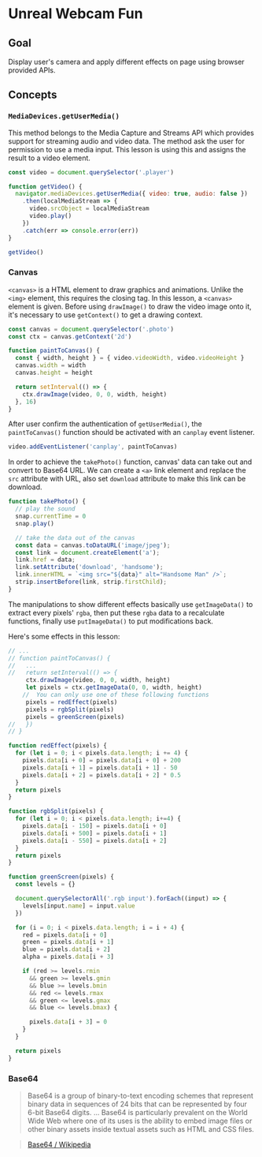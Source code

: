 # Unreal Webcam Fun

## Goal

Display user's camera and apply different effects on page using browser provided APIs.

## Concepts

### `MediaDevices.getUserMedia()`

This method belongs to the Media Capture and Streams API which provides support for streaming audio and video data. The method ask the user for permission to use a media input. This lesson is using this and assigns the result to a video element.

```javascript
const video = document.querySelector('.player')

function getVideo() {
  navigator.mediaDevices.getUserMedia({ video: true, audio: false })
    .then(localMediaStream => {
      video.srcObject = localMediaStream
      video.play()
    })
    .catch(err => console.error(err))
}

getVideo()
```

### Canvas

`<canvas>` is a HTML element to draw graphics and animations. Unlike the `<img>` element, this requires the closing tag. In this lesson, a `<canvas>` element is given. Before using `drawImage()` to draw the video image onto it, it's necessary to use `getContext()` to get a drawing context.

```javascript
const canvas = document.querySelector('.photo')
const ctx = canvas.getContext('2d')

function paintToCanvas() {
  const { width, height } = { video.videoWidth, video.videoHeight }
  canvas.width = width
  canvas.height = height

  return setInterval(() => {
    ctx.drawImage(video, 0, 0, width, height)
  }, 16)
}
```

After user confirm the authentication of `getUserMedia()`, the `paintToCanvas()` function should be activated with an `canplay` event listener.

```javascript
video.addEventListener('canplay', paintToCanvas)
```

In order to achieve the `takePhoto()` function, canvas' data can take out and convert to Base64 URL. We can create a `<a>` link element and replace the `src` attribute with URL, also set `download` attribute to make this link can be download.

```javascript
function takePhoto() {
  // play the sound
  snap.currentTime = 0
  snap.play()

  // take the data out of the canvas
  const data = canvas.toDataURL('image/jpeg');
  const link = document.createElement('a');
  link.href = data;
  link.setAttribute('download', 'handsome');
  link.innerHTML = `<img src="${data}" alt="Handsome Man" />`;
  strip.insertBefore(link, strip.firstChild);
}
```

The manipulations to show different effects basically use `getImageData()` to extract every pixels' `rgba`, then put these `rgba` data to a recalculate functions, finally use `putImageData()` to put modifications back.

Here's some effects in this lesson:

```javascript
// ...
// function paintToCanvas() {
//   ...
//   return setInterval(() => {
     ctx.drawImage(video, 0, 0, width, height)
     let pixels = ctx.getImageData(0, 0, width, height)
    //  You can only use one of these following functions
     pixels = redEffect(pixels)
     pixels = rgbSplit(pixels)
     pixels = greenScreen(pixels)
//   })
// }

function redEffect(pixels) {
  for (let i = 0; i < pixels.data.length; i += 4) {
    pixels.data[i + 0] = pixels.data[i + 0] + 200
    pixels.data[i + 1] = pixels.data[i + 1] - 50
    pixels.data[i + 2] = pixels.data[i + 2] * 0.5
  }
  return pixels
}

function rgbSplit(pixels) {
  for (let i = 0; i < pixels.data.length; i+=4) {
    pixels.data[i - 150] = pixels.data[i + 0]
    pixels.data[i + 500] = pixels.data[i + 1]
    pixels.data[i - 550] = pixels.data[i + 2]
  }
  return pixels
}

function greenScreen(pixels) {
  const levels = {}

  document.querySelectorAll('.rgb input').forEach((input) => {
    levels[input.name] = input.value
  })

  for (i = 0; i < pixels.data.length; i = i + 4) {
    red = pixels.data[i + 0]
    green = pixels.data[i + 1]
    blue = pixels.data[i + 2]
    alpha = pixels.data[i + 3]

    if (red >= levels.rmin
      && green >= levels.gmin
      && blue >= levels.bmin
      && red <= levels.rmax
      && green <= levels.gmax
      && blue <= levels.bmax) {

      pixels.data[i + 3] = 0
    }
  }

  return pixels
}
```

### Base64

> Base64 is a group of binary-to-text encoding schemes that represent binary data in sequences of 24 bits that can be represented by four 6-bit Base64 digits. … Base64 is particularly prevalent on the World Wide Web where one of its uses is the ability to embed image files or other binary assets inside textual assets such as HTML and CSS files.

> [Base64 / Wikipedia](https://en.wikipedia.org/wiki/Base64)
